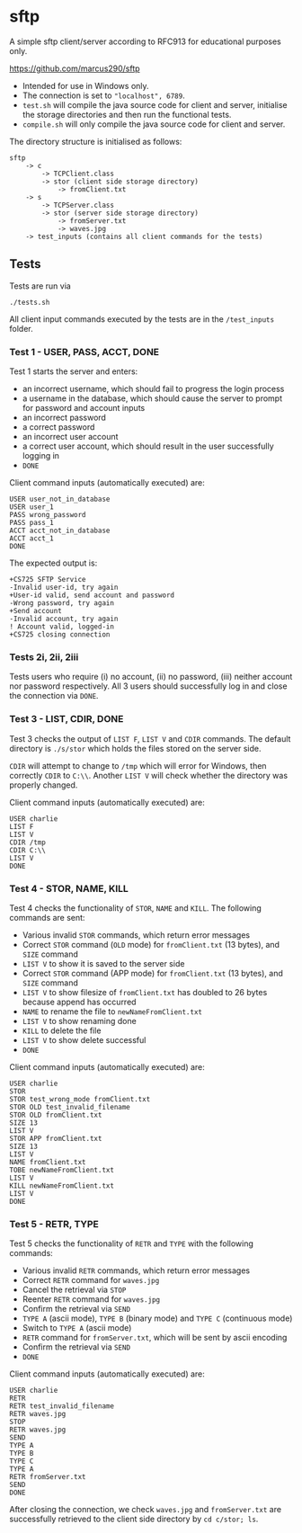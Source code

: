 # sftp
A simple sftp client/server according to RFC913 for educational purposes only.

https://github.com/marcus290/sftp

- Intended for use in Windows only.
- The connection is set to `"localhost", 6789`.
- `test.sh` will compile the java source code for client and server, initialise the storage directories and then run the functional tests.
- `compile.sh` will only compile the java source code for client and server.

The directory structure is initialised as follows:
```
sftp
    -> c
        -> TCPClient.class
        -> stor (client side storage directory)
            -> fromClient.txt
    -> s
        -> TCPServer.class
        -> stor (server side storage directory)
            -> fromServer.txt
            -> waves.jpg
    -> test_inputs (contains all client commands for the tests)
```

## Tests
Tests are run via
```
./tests.sh
```
All client input commands executed by the tests are in the `/test_inputs` folder.

### Test 1 - USER, PASS, ACCT, DONE
Test 1 starts the server and enters:
- an incorrect username, which should fail to progress the login process
- a username in the database, which should cause the server to prompt for password and account inputs
- an incorrect password
- a correct password
- an incorrect user account
- a correct user account, which should result in the user successfully logging in
- `DONE`

Client command inputs (automatically executed) are:
```
USER user_not_in_database
USER user_1
PASS wrong_password
PASS pass_1
ACCT acct_not_in_database
ACCT acct_1
DONE
```

The expected output is:
```
+CS725 SFTP Service
-Invalid user-id, try again
+User-id valid, send account and password
-Wrong password, try again
+Send account
-Invalid account, try again
! Account valid, logged-in
+CS725 closing connection
```

### Tests 2i, 2ii, 2iii
Tests users who require (i) no account, (ii) no password, (iii) neither account nor password respectively.
All 3 users should successfully log in and close the connection via `DONE`.

### Test 3 - LIST, CDIR, DONE
Test 3 checks the output of `LIST F`, `LIST V` and `CDIR` commands. The default directory is `./s/stor` which holds the files stored on the server side.

`CDIR` will attempt to change to `/tmp` which will error for Windows, then correctly `CDIR` to `C:\\`. Another `LIST V` will check whether the directory was properly changed.

Client command inputs (automatically executed) are:
```
USER charlie
LIST F
LIST V
CDIR /tmp
CDIR C:\\
LIST V
DONE
```

### Test 4 - STOR, NAME, KILL
Test 4 checks the functionality of `STOR`, `NAME` and `KILL`. The following commands are sent:
- Various invalid `STOR` commands, which return error messages
- Correct `STOR` command (`OLD` mode) for `fromClient.txt` (13 bytes), and `SIZE` command
- `LIST V` to show it is saved to the server side
- Correct `STOR` command (APP mode) for `fromClient.txt` (13 bytes), and `SIZE` command
- `LIST V` to show filesize of `fromClient.txt` has doubled to 26 bytes because append has occurred
- `NAME` to rename the file to `newNameFromClient.txt`
- `LIST V` to show renaming done
- `KILL` to delete the file
- `LIST V` to show delete successful
- `DONE`

Client command inputs (automatically executed) are:
```
USER charlie
STOR
STOR test_wrong_mode fromClient.txt
STOR OLD test_invalid_filename
STOR OLD fromClient.txt
SIZE 13
LIST V
STOR APP fromClient.txt
SIZE 13
LIST V
NAME fromClient.txt
TOBE newNameFromClient.txt
LIST V
KILL newNameFromClient.txt
LIST V
DONE
```

### Test 5 - RETR, TYPE
Test 5 checks the functionality of `RETR` and `TYPE` with the following commands:
- Various invalid `RETR` commands, which return error messages
- Correct `RETR` command for `waves.jpg`
- Cancel the retrieval via `STOP`
- Reenter `RETR` command for `waves.jpg`
- Confirm the retrieval via `SEND`
- `TYPE A` (ascii mode), `TYPE B` (binary mode) and `TYPE C` (continuous mode)
- Switch to `TYPE A` (ascii mode)
- `RETR` command for `fromServer.txt`, which will be sent by ascii encoding
- Confirm the retrieval via `SEND`
- `DONE`

Client command inputs (automatically executed) are:
```
USER charlie
RETR
RETR test_invalid_filename
RETR waves.jpg
STOP
RETR waves.jpg
SEND
TYPE A
TYPE B
TYPE C
TYPE A
RETR fromServer.txt
SEND
DONE
```

After closing the connection, we check `waves.jpg` and `fromServer.txt` are successfully retrieved to the client side directory by `cd c/stor; ls`.

